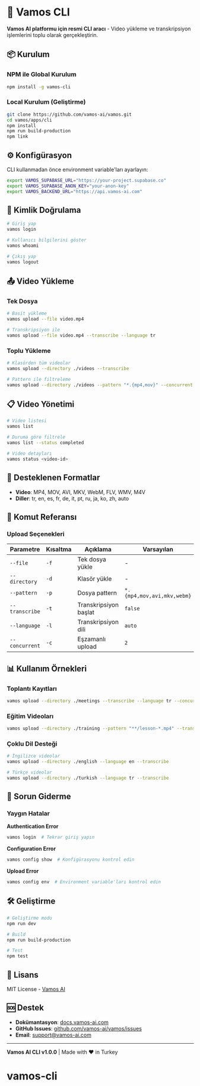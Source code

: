 # 🚀 Vamos CLI

**Vamos AI platformu için resmi CLI aracı** - Video yükleme ve transkripsiyon işlemlerini toplu olarak gerçekleştirin.

## 📦 Kurulum

### NPM ile Global Kurulum

```bash
npm install -g vamos-cli
```

### Local Kurulum (Geliştirme)

```bash
git clone https://github.com/vamos-ai/vamos.git
cd vamos/apps/cli
npm install
npm run build-production
npm link
```

## ⚙️ Konfigürasyon

CLI kullanmadan önce environment variable'ları ayarlayın:

```bash
export VAMOS_SUPABASE_URL="https://your-project.supabase.co"
export VAMOS_SUPABASE_ANON_KEY="your-anon-key"
export VAMOS_BACKEND_URL="https://api.vamos-ai.com"
```

## 🔐 Kimlik Doğrulama

```bash
# Giriş yap
vamos login

# Kullanıcı bilgilerini göster
vamos whoami

# Çıkış yap
vamos logout
```

## 📤 Video Yükleme

### Tek Dosya

```bash
# Basit yükleme
vamos upload --file video.mp4

# Transkripsiyon ile
vamos upload --file video.mp4 --transcribe --language tr
```

### Toplu Yükleme

```bash
# Klasörden tüm videolar
vamos upload --directory ./videos --transcribe

# Pattern ile filtreleme
vamos upload --directory ./videos --pattern "*.{mp4,mov}" --concurrent 3
```

## 📋 Video Yönetimi

```bash
# Video listesi
vamos list

# Duruma göre filtrele
vamos list --status completed

# Video detayları
vamos status <video-id>
```

## 🎯 Desteklenen Formatlar

- **Video**: MP4, MOV, AVI, MKV, WebM, FLV, WMV, M4V
- **Diller**: tr, en, es, fr, de, it, pt, ru, ja, ko, zh, auto

## 🔧 Komut Referansı

### Upload Seçenekleri

| Parametre      | Kısaltma | Açıklama              | Varsayılan                 |
| -------------- | -------- | --------------------- | -------------------------- |
| `--file`       | `-f`     | Tek dosya yükle       | -                          |
| `--directory`  | `-d`     | Klasör yükle          | -                          |
| `--pattern`    | `-p`     | Dosya pattern         | `*.{mp4,mov,avi,mkv,webm}` |
| `--transcribe` | `-t`     | Transkripsiyon başlat | `false`                    |
| `--language`   | `-l`     | Transkripsiyon dili   | `auto`                     |
| `--concurrent` | `-c`     | Eşzamanlı upload      | `2`                        |

## 📊 Kullanım Örnekleri

### Toplantı Kayıtları

```bash
vamos upload --directory ./meetings --transcribe --language tr --concurrent 2
```

### Eğitim Videoları

```bash
vamos upload --directory ./training --pattern "**/lesson-*.mp4" --transcribe
```

### Çoklu Dil Desteği

```bash
# İngilizce videolar
vamos upload --directory ./english --language en --transcribe

# Türkçe videolar
vamos upload --directory ./turkish --language tr --transcribe
```

## 🚨 Sorun Giderme

### Yaygın Hatalar

**Authentication Error**

```bash
vamos login  # Tekrar giriş yapın
```

**Configuration Error**

```bash
vamos config show  # Konfigürasyonu kontrol edin
```

**Upload Error**

```bash
vamos config env  # Environment variable'ları kontrol edin
```

## 🛠️ Geliştirme

```bash
# Geliştirme modu
npm run dev

# Build
npm run build-production

# Test
npm test
```

## 📄 Lisans

MIT License - [Vamos AI](https://vamos-ai.com)

## 🆘 Destek

- **Dokümantasyon**: [docs.vamos-ai.com](https://docs.vamos-ai.com)
- **GitHub Issues**: [github.com/vamos-ai/vamos/issues](https://github.com/vamos-ai/vamos/issues)
- **Email**: support@vamos-ai.com

---

**Vamos AI CLI v1.0.0** | Made with ❤️ in Turkey
# vamos-cli
